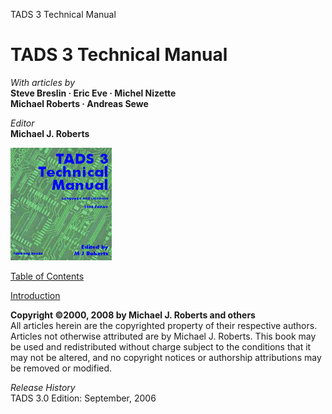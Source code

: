 TADS 3 Technical Manual

# TADS 3 Technical Manual

  
  
*With articles by*  
**Steve Breslin · Eric Eve · Michel Nizette  
Michael Roberts · Andreas Sewe**  
  
  
*Editor*  
**Michael J. Roberts**  
  
  
  
![](../techcover.jpg)  
  
  
  
[Table of Contents](toc.htm)  
  
[Introduction](intro.htm)  
  
  
  
  
  
**Copyright ©2000, 2008 by Michael J. Roberts and others**  
All articles herein are the copyrighted property of their respective
authors. Articles not otherwise attributed are by Michael J. Roberts.
This book may be used and redistributed without charge subject to the
conditions that it may not be altered, and no copyright notices or
authorship attributions may be removed or modified.  
  
  
*Release History*  
TADS 3.0 Edition: September, 2006  
